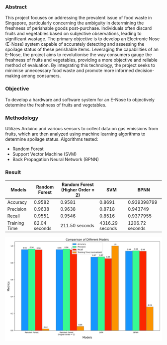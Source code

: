 ### Abstract
This project focuses on addressing the prevalent issue of food waste in Singapore, particularly concerning the ambiguity in determining the freshness of perishable goods post-purchase. Individuals often discard fruits and vegetables based on subjective observations, leading to significant wastage. The primary objective is to develop an Electronic Nose (E-Nose) system capable of accurately detecting and assessing the spoilage status of these perishable items. Leveraging the capabilities of an E-Nose, the project aims to revolutionise the way consumers gauge the freshness of fruits and vegetables, providing a more objective and reliable method of evaluation. By integrating this technology, the project seeks to minimise unnecessary food waste and promote more informed decision-making among consumers.

### Objective
To develop a hardware and software system for an E-Nose to objectively determine the freshness of fruits and vegetables.

### Methodology
Utilizes Arduino and various sensors to collect data on gas emissions from fruits, which are then analyzed using machine learning algorithms to determine spoilage status.
Algorithms tested:
* Random Forest
* Support Vector Machine (SVM)
* Back Propagation Neural Network (BPNN)


### Result

| Models            | Random Forest | Random Forest (Higher Order = 2) | SVM     | BPNN       |
|-------------------|---------------|----------------------------------|---------|------------|
| Accuracy          | 0.9582        | 0.9581                           | 0.8691  | 0.939398799|
| Precision         | 0.9638        | 0.9638                           | 0.8718  | 0.943749   |
| Recall            | 0.9551        | 0.9546                           | 0.8516  | 0.9377955  |
| Training Time     | 82.04 seconds | 211.50 seconds                   | 4316.29 seconds | 1206.72 seconds |

![This is an alt text.](/images/result_compare_bar.png )


